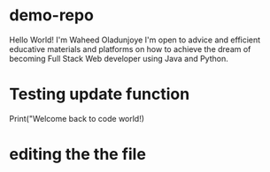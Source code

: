 # demo-repo
Hello World!
I'm Waheed Oladunjoye
I'm open to advice and efficient educative materials and platforms on how to achieve the dream of becoming Full Stack Web developer using Java and Python.
 
# Testing update function

Print("Welcome back to code world!)


# editing the the file